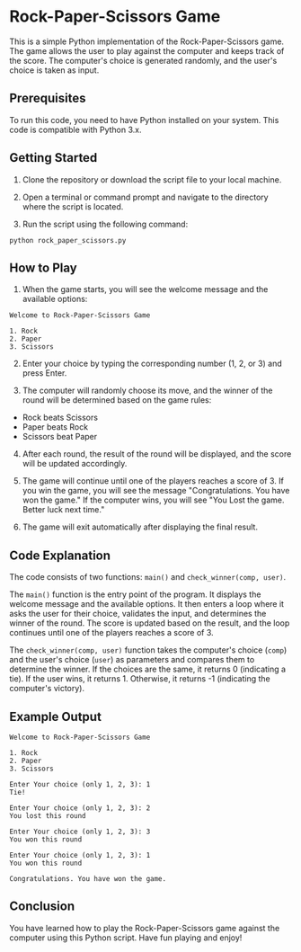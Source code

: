 # Rock-Paper-Scissors Game

This is a simple Python implementation of the Rock-Paper-Scissors game. The game allows the user to play against the computer and keeps track of the score. The computer's choice is generated randomly, and the user's choice is taken as input.

## Prerequisites

To run this code, you need to have Python installed on your system. This code is compatible with Python 3.x.

## Getting Started

1. Clone the repository or download the script file to your local machine.

2. Open a terminal or command prompt and navigate to the directory where the script is located.

3. Run the script using the following command:

```shell
python rock_paper_scissors.py
```

## How to Play

1. When the game starts, you will see the welcome message and the available options:

```
Welcome to Rock-Paper-Scissors Game

1. Rock
2. Paper
3. Scissors
```

2. Enter your choice by typing the corresponding number (1, 2, or 3) and press Enter.

3. The computer will randomly choose its move, and the winner of the round will be determined based on the game rules:

- Rock beats Scissors
- Paper beats Rock
- Scissors beat Paper

4. After each round, the result of the round will be displayed, and the score will be updated accordingly.

5. The game will continue until one of the players reaches a score of 3. If you win the game, you will see the message "Congratulations. You have won the game." If the computer wins, you will see "You Lost the game. Better luck next time."

6. The game will exit automatically after displaying the final result.

## Code Explanation

The code consists of two functions: `main()` and `check_winner(comp, user)`.

The `main()` function is the entry point of the program. It displays the welcome message and the available options. It then enters a loop where it asks the user for their choice, validates the input, and determines the winner of the round. The score is updated based on the result, and the loop continues until one of the players reaches a score of 3.

The `check_winner(comp, user)` function takes the computer's choice (`comp`) and the user's choice (`user`) as parameters and compares them to determine the winner. If the choices are the same, it returns 0 (indicating a tie). If the user wins, it returns 1. Otherwise, it returns -1 (indicating the computer's victory).

## Example Output

```
Welcome to Rock-Paper-Scissors Game

1. Rock
2. Paper
3. Scissors

Enter Your choice (only 1, 2, 3): 1
Tie!

Enter Your choice (only 1, 2, 3): 2
You lost this round

Enter Your choice (only 1, 2, 3): 3
You won this round

Enter Your choice (only 1, 2, 3): 1
You won this round

Congratulations. You have won the game.
```

## Conclusion

You have learned how to play the Rock-Paper-Scissors game against the computer using this Python script. Have fun playing and enjoy!
